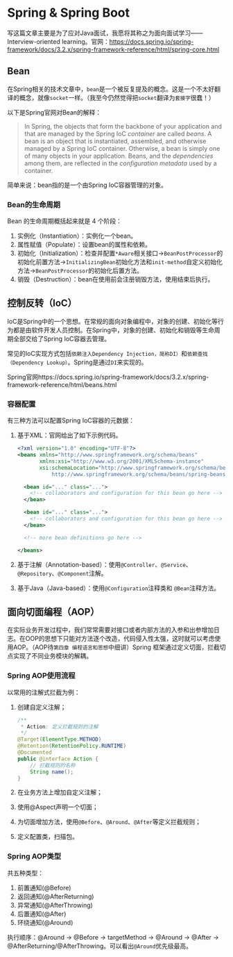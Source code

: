 # Spring & Spring Boot

写这篇文章主要是为了应对Java面试，我愿将其称之为面向面试学习——Interview-oriented learning。官网：https://docs.spring.io/spring-framework/docs/3.2.x/spring-framework-reference/html/spring-core.html

## Bean

在Spring相关的技术文章中，`bean`是一个被反复提及的概念。这是一个不太好翻译的概念，就像`socket`一样。（我至今仍然觉得把`socket`翻译为`套接字`很蠢！）

以下是Spring官网对Bean的解释：

> In Spring, the objects that form the backbone of your application and that are managed by the Spring IoC *container* are called *beans*. A bean is an object that is instantiated, assembled, and otherwise managed by a Spring IoC container. Otherwise, a bean is simply one of many objects in your application. Beans, and the *dependencies* among them, are reflected in the *configuration metadata* used by a container.

简单来说：bean指的是一个由Spring IoC容器管理的对象。

### Bean的生命周期

Bean 的生命周期概括起来就是 4 个阶段：

1. 实例化（Instantiation）：实例化一个bean。
2. 属性赋值（Populate）：设置bean的属性和依赖。
3. 初始化（Initialization）：检查并配置`*Aware`相关接口->`BeanPostProcessor`的初始化前置方法->`InitializingBean`初始化方法和`init-method`自定义初始化方法->`BeanPostProcessor`的初始化后置方法。
4. 销毁（Destruction）：bean在使用前会注册销毁方法，使用结束后执行。

## 控制反转（IoC）

IoC是Spring中的一个思想。在常规的面向对象编程中，对象的创建、初始化等行为都是由软件开发人员控制。在Spring中，对象的创建、初始化和销毁等生命周期全部交给了Spring IoC容器去管理。

常见的IoC实现方式包括`依赖注入Dependency Injection，简称DI）`和`依赖查找（Dependency Lookup）`。Spring是通过`DI`来实现的。

Spring官网https://docs.spring.io/spring-framework/docs/3.2.x/spring-framework-reference/html/beans.html

### 容器配置

有三种方法可以配置Spring IoC容器的元数据：

1. 基于XML：官网给出了如下示例代码。

   ```xml
   <?xml version="1.0" encoding="UTF-8"?>
   <beans xmlns="http://www.springframework.org/schema/beans"
          xmlns:xsi="http://www.w3.org/2001/XMLSchema-instance"
          xsi:schemaLocation="http://www.springframework.org/schema/beans
              http://www.springframework.org/schema/beans/spring-beans.xsd">
   
     <bean id="..." class="...">
       <!-- collaborators and configuration for this bean go here -->
     </bean>
   
     <bean id="..." class="...">
       <!-- collaborators and configuration for this bean go here -->
     </bean>
   
     <!-- more bean definitions go here -->
   
   </beans>
   ```

   

2. 基于注解（Annotation-based）：使用`@Controller`、`@Service`、`@Repository`、`@Component`注解。

3. 基于Java（Java-based）：使用`@Configuration`注释类和 `@Bean`注释方法。

## 面向切面编程（AOP）

在实际业务开发过程中，我们常常需要对接口或者内部方法的入参和出参增加日志。在OOP的思想下只能对方法逐个改造，代码侵入性太强，这时就可以考虑使用AOP。（AOP待`第四章 编程语言和思想`中细讲）Spring 框架通过定义切面，拦截切点实现了不同业务模块的解耦。

### Spring AOP使用流程

以常用的注解式拦截为例：

1. 创建自定义注解；

   ```java
   /**
    * Action: 定义拦截规则的注解
    */
   @Target(ElementType.METHOD)
   @Retention(RetentionPolicy.RUNTIME)
   @Documented
   public @interface Action {
       // 拦截规则的名称
       String name();
   }
   ```

2. 在业务方法上增加自定义注解；

3. 使用@Aspect声明一个切面；

4. 为切面增加方法，使用`@Before`、`@Around`、`@After`等定义拦截规则；

5. 定义配置类，扫描包。

### Spring AOP类型

共五种类型：

1. 前置通知(@Before) 
2. 返回通知(@AfterReturning) 
3. 异常通知(@AfterThrowing)
4. 后置通知(@After)
5. 环绕通知(@Around) 

执行顺序：@Around -> @Before -> targetMethod -> @Around -> @After -> @AfterReturning/@AfterThrowing。可以看出`@Around`优先级最高。